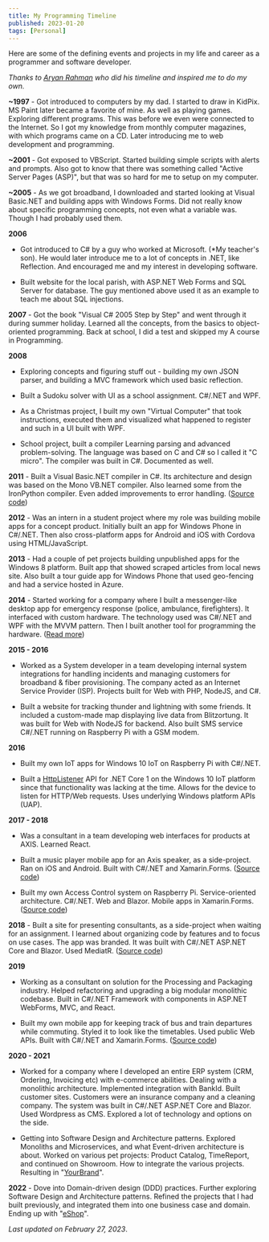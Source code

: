 ```yaml
---
title: My Programming Timeline
published: 2023-01-20
tags: [Personal]
---
```


Here are some of the defining events and projects in my life and career as a programmer and software developer. 

_Thanks to [Aryan Rahman](https://aryanrahman3212.netlify.app/blog/27_1_2023_timeline) who did his timeline and inspired me to do my own._

**~1997** - Got introduced to computers by my dad. I started to draw in KidPix. MS Paint later became a favorite of mine. As well as playing games. Exploring different programs. This was before we even were connected to the Internet. So I got my knowledge from monthly computer magazines, with which programs came on a CD. Later introducing me to web development and programming.

**~2001** - Got exposed to VBScript. Started building simple scripts with alerts and prompts. Also got to know that there was something called "Active Server Pages (ASP)", but that was so hard for me to setup on my computer.

**~2005** - As we got broadband, I downloaded and started looking at Visual Basic.NET and building apps with Windows Forms. Did not really know about specific programming concepts, not even what a variable was. Though I had probably used them.

**2006** 

*  Got introduced to C# by a guy who worked at Microsoft. (*My teacher's son). He would later introduce me to a lot of concepts in .NET, like Reflection. And encouraged me and my interest in developing software.

* Built  website for the local parish, with ASP.NET Web Forms and SQL Server for database. The guy mentioned above used it as an example to teach me about SQL injections.

**2007** - Got the book "Visual C# 2005 Step by Step" and went through it during summer holiday. Learned all the concepts, from the basics to object-oriented programming. Back at school, I did a test and skipped my A course in Programming.

**2008** 

* Exploring concepts and figuring stuff out - building my own JSON parser, and building a MVC framework which used basic reflection.

* Built a Sudoku solver with UI as a school assignment. C#/.NET and WPF.

* As a Christmas project, I built my own "Virtual Computer" that took instructions, executed them and visualized what happened to register and such in a UI built with WPF.

* School project, built a compiler Learning parsing and advanced problem-solving. The language was based on C and C# so I called it "C micro". The compiler was built in C#. Documented as well.

**2011** - Built a Visual Basic.NET compiler in C#. Its architecture and design was based on the Mono VB.NET compiler. Also learned some from the IronPython compiler. Even added improvements to error handling. ([Source code](https://github.com/marinasundstrom/vb-lite-compiler))

**2012** - Was an intern in a student project where my role was building mobile apps for a concept product. Initially built an app for Windows Phone in C#/.NET. Then also cross-platform apps for Android and iOS with Cordova using HTML/JavaScript.

**2013** - Had a couple of pet projects building unpublished apps for the Windows 8 platform. Built app that showed scraped articles from local news site. Also built a tour guide app for Windows Phone that used geo-fencing and had a service hosted in Azure.

**2014** - Started working for a company where I built a messenger-like desktop app for emergency response (police, ambulance, firefighters). It interfaced with custom hardware. The technology used was C#/.NET and WPF with the MVVM pattern. Then I built another tool for programming the hardware. ([Read more](/articles/building-software-for-emergency-response))

**2015 - 2016** 
* Worked as a System developer in a team developing internal system integrations for handling incidents and managing customers for broadband & fiber provisioning. The company acted as an Internet Service Provider (ISP). Projects built for Web with PHP, NodeJS, and C#.

* Built a website for tracking thunder and lightning with some friends. It included a custom-made map displaying live data from Blitzortung. It was built for Web with NodeJS for backend. Also built SMS service C#/.NET running on Raspberry Pi with a GSM modem.

**2016** 

* Built my own IoT apps for Windows 10 IoT on Raspberry Pi with C#/.NET.

* Built a [HttpListener](https://github.com/marinasundstrom/HttpListener) API for .NET Core 1 on the Windows 10 IoT platform since that functionality was lacking at the time. Allows for the device to listen for HTTP/Web requests. Uses underlying Windows platform APIs (UAP).

**2017 - 2018**

* Was a consultant in a team developing web interfaces for products at AXIS. Learned React. 

* Built a music player mobile app for an Axis speaker, as a side-project. Ran on iOS and Android. Built with C#/.NET and Xamarin.Forms. ([Source code](https://github.com/marinasundstrom/AudioPlayer-18))

* Built my own Access Control system on Raspberry Pi. Service-oriented architecture. C#/.NET. Web and Blazor. Mobile apps in Xamarin.Forms. ([Source code](https://github.com/marinasundstrom/AccessControl))

**2018** - Built a site for presenting consultants, as a side-project when waiting for an assignment. I learned about organizing code by features and to focus on use cases. The app was branded. It was built with C#/.NET ASP.NET Core and Blazor. Used MediatR. ([Source code](https://github.com/marinasundstrom/Showroom))

**2019** 

* Working as a consultant on solution for the Processing and Packaging industry. Helped refactoring and upgrading a big modular monolithic codebase. Built in C#/.NET Framework with components in ASP.NET WebForms, MVC, and React.

* Built my own mobile app for keeping track of bus and train departures while commuting. Styled it to look like the timetables. Used public Web APIs. Built with C#/.NET and Xamarin.Forms. ([Source code](https://github.com/marinasundstrom/Commuter))

**2020 - 2021** 

* Worked for a company where I developed an entire ERP system (CRM, Ordering, Invoicing etc) with e-commerce abilities. Dealing with a monolithic architecture. Implemented integration with BankId. Built customer sites. Customers were an insurance company and a cleaning company. The system was built in C#/.NET ASP.NET Core and Blazor. Used Wordpress as CMS. Explored a lot of technology and options on the side.

* Getting into Software Design and Architecture patterns. Explored Monoliths and Microservices, and what Event-driven architecture is about. Worked on various pet projects: Product Catalog, TimeReport, and continued on Showroom. How to integrate the various projects. Resulting in "[YourBrand](https://github.com/marinasundstrom/YourBrand)".

**2022** - Dove into Domain-driven design (DDD) practices. Further exploring Software Design and Architecture patterns. Refined the projects that I had built previously, and integrated them into one business case and domain. Ending up with "[eShop](https://github.com/marinasundstrom/eShop)".

_Last updated on February 27, 2023_.
